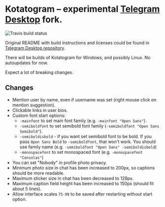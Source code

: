 # Kotatogram – experimental [Telegram Desktop][telegram_desktop] fork.

![Travis build status](https://img.shields.io/travis/kotatogram/kotatogram-desktop?label=Travis%20Build&style=for-the-badge)

Original README with build instructions and licenses could be found in [Telegram Desktop repository][telegram_desktop_readme].

There will be builds of Kotatogram for Windows, and possibly Linux. No autoupdates for now.

Expect a lot of breaking changes.

## Changes

* Mention user by name, even if username was set (right mouse click on mention suggestion).
* Clickable links in user bios.
* Custom font start options:
  * `-mainfont` to set main font family (e.g. `-mainfont "Open Sans"`).
  * `-semiboldfont` to set semibold font family (`-semiboldfont "Open Sans Semibold"`).
  * `-semiboldisbold` - if you want set semibold font to be bold. If you pass `Open Sans Bold` to `-semiboldfont`, that won't work. You should use family name (e.g. `-semiboldfont "Open Sans" -semiboldisbold`)
  * `-monospacefont` to set monospaced font (e.g. `-monospacefont "Consolas"`)
* You can set "Nobody" in profile photo privacy.
* Minimum photo size in chat has been increased to 200px, so captions should be more readable.
* Maximum sticker size in chat has been decreased to 128px.
* Maximum caption field height has been increased to 150px (should fit about 5 lines).
* Allow interface scales `75-99` to be saved after restarting without start option.

[//]: # (LINKS)
[telegram_desktop]: https://desktop.telegram.org
[telegram_desktop_readme]: https://github.com/telegramdesktop/tdesktop/blob/dev/README.md

